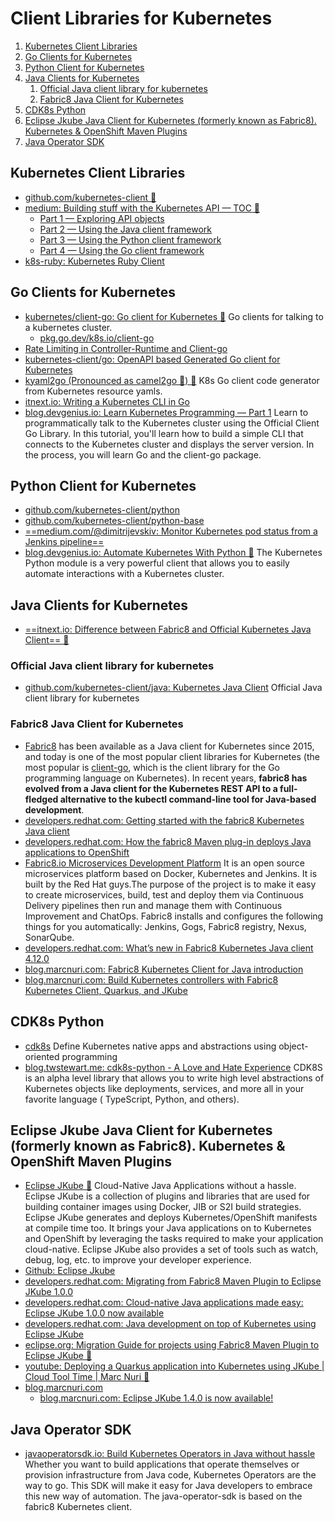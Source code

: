 # Client Libraries for Kubernetes

1. [Kubernetes Client Libraries](#kubernetes-client-libraries)
2. [Go Clients for Kubernetes](#go-clients-for-kubernetes)
3. [Python Client for Kubernetes](#python-client-for-kubernetes)
4. [Java Clients for Kubernetes](#java-clients-for-kubernetes)
    1. [Official Java client library for kubernetes](#official-java-client-library-for-kubernetes)
    2. [Fabric8 Java Client for Kubernetes](#fabric8-java-client-for-kubernetes)
5. [CDK8s Python](#cdk8s-python)
6. [Eclipse Jkube Java Client for Kubernetes (formerly known as Fabric8). Kubernetes & OpenShift Maven Plugins](#eclipse-jkube-java-client-for-kubernetes-formerly-known-as-fabric8-kubernetes--openshift-maven-plugins)
7. [Java Operator SDK](#java-operator-sdk)

## Kubernetes Client Libraries

- [github.com/kubernetes-client 🌟](https://github.com/kubernetes-client)
- [medium: Building stuff with the Kubernetes API — TOC 🌟](https://medium.com/programming-kubernetes/building-stuff-with-the-kubernetes-api-toc-84d751876650)
    - [Part 1 — Exploring API objects](https://medium.com/programming-kubernetes/building-stuff-with-the-kubernetes-api-1-cc50a3642)
    - [Part 2 — Using the Java client framework](https://medium.com/programming-kubernetes/building-stuff-with-the-kubernetes-api-part-2-using-java-ceb8a5ff7920)
    - [Part 3 — Using the Python client framework](https://medium.com/programming-kubernetes/building-stuff-with-the-kubernetes-api-part-3-using-python-aea5ab16f627)
    - [Part 4 — Using the Go client framework](https://medium.com/programming-kubernetes/building-stuff-with-the-kubernetes-api-part-4-using-go-b1d0e3c1c899)
- [k8s-ruby: Kubernetes Ruby Client](https://github.com/k8s-ruby/k8s-ruby)

## Go Clients for Kubernetes

- [kubernetes/client-go: Go client for Kubernetes 🌟](https://github.com/kubernetes/client-go) Go clients for talking to a kubernetes cluster.
    - [pkg.go.dev/k8s.io/client-go](https://pkg.go.dev/k8s.io/client-go)
- [Rate Limiting in Controller-Runtime and Client-go](https://danielmangum.com/posts/controller-runtime-client-go-rate-limiting/)
- [kubernetes-client/go: OpenAPI based Generated Go client for Kubernetes](https://github.com/kubernetes-client/go)
- [kyaml2go (Pronounced as camel2go 🐫) 🌟](https://github.com/PrasadG193/kyaml2go) K8s Go client code generator from Kubernetes resource yamls.
- [itnext.io: Writing a Kubernetes CLI in Go](https://itnext.io/writing-a-kubernetes-cli-in-go-a3970ad58299)
- [blog.devgenius.io: Learn Kubernetes Programming — Part 1](https://blog.devgenius.io/learn-kubernetes-programming-part-1-7384e5f3c481) Learn to programmatically talk to the Kubernetes cluster using the Official Client Go Library. In this tutorial, you'll learn how to build a simple CLI that connects to the Kubernetes cluster and displays the server version. In the process, you will learn Go and the client-go package.

## Python Client for Kubernetes

- [github.com/kubernetes-client/python](https://github.com/kubernetes-client/python)
- [github.com/kubernetes-client/python-base](https://github.com/kubernetes-client/python-base)
- [==medium.com/@dimitrijevskiv: Monitor Kubernetes pod status from a Jenkins pipeline==](https://medium.com/@dimitrijevskiv/monitor-kubernetes-pod-status-from-a-jenkins-pipeline-e25c744d944d)
- [blog.devgenius.io: Automate Kubernetes With Python 🌟](https://blog.devgenius.io/automate-kubernetes-with-python-2150c290afe7) The Kubernetes Python module is a very powerful client that allows you to easily automate interactions with a Kubernetes cluster.

## Java Clients for Kubernetes

- [==itnext.io: Difference between Fabric8 and Official Kubernetes Java Client== 🌟](https://itnext.io/difference-between-fabric8-and-official-kubernetes-java-client-3e0a994fd4af)

### Official Java client library for kubernetes

- [github.com/kubernetes-client/java: Kubernetes Java Client](https://github.com/kubernetes-client/java) Official Java client library for kubernetes

### Fabric8 Java Client for Kubernetes

- [Fabric8](https://fabric8.io/) has been available as a Java client for Kubernetes since 2015, and today is one of the most popular client libraries for Kubernetes (the most popular is [client-go](https://github.com/kubernetes/client-go), which is the client library for the Go programming language on Kubernetes). In recent years, **fabric8 has evolved from a Java client for the Kubernetes REST API to a full-fledged alternative to the kubectl command-line tool for Java-based development**.
- [developers.redhat.com: Getting started with the fabric8 Kubernetes Java client](https://developers.redhat.com/blog/2020/05/20/getting-started-with-the-fabric8-kubernetes-java-client/)
- [developers.redhat.com: How the fabric8 Maven plug-in deploys Java applications to OpenShift](https://developers.redhat.com/blog/2020/05/28/how-the-fabric8-maven-plug-in-deploys-java-applications-to-openshift/)
- [Fabric8.io Microservices Development Platform](https://fabric8.io/) It is an open source microservices platform based on Docker, Kubernetes and Jenkins. It is built by the Red Hat guys.The purpose of the project is to make it easy to create microservices, build, test and deploy them via Continuous Delivery pipelines then run and manage them with Continuous Improvement and ChatOps. Fabric8 installs and configures the following things for you automatically: Jenkins, Gogs, Fabric8 registry, Nexus, SonarQube.
- [developers.redhat.com: What’s new in Fabric8 Kubernetes Java client 4.12.0](https://developers.redhat.com/blog/2020/10/30/whats-new-in-fabric8-kubernetes-java-client-4-12-0/)
- [blog.marcnuri.com: Fabric8 Kubernetes Client for Java introduction](https://blog.marcnuri.com/kubernetes-client-java-fabric8-introduction) 
- [blog.marcnuri.com: Build Kubernetes controllers with Fabric8 Kubernetes Client, Quarkus, and JKube](https://blog.marcnuri.com/fabric8-kubernetes-java-client-and-quarkus-and-graalvm) 

## CDK8s Python

- [cdk8s](https://github.com/cdk8s-team/cdk8s) Define Kubernetes native apps and abstractions using object-oriented programming
- [blog.twstewart.me: cdk8s-python - A Love and Hate Experience](https://blog.twstewart.me/posts/cdk8s-python) CDK8S is an alpha level library that allows you to write high level abstractions of Kubernetes objects like deployments, services, and more all in your favorite language ( TypeScript, Python, and others).

## Eclipse Jkube Java Client for Kubernetes (formerly known as Fabric8). Kubernetes & OpenShift Maven Plugins

- [Eclipse JKube 🌟](https://www.eclipse.org/jkube/) Cloud-Native Java Applications without a hassle. Eclipse JKube is a collection of plugins and libraries that are used for building container images using Docker, JIB or S2I build strategies. Eclipse JKube generates and deploys Kubernetes/OpenShift manifests at compile time too. It brings your Java applications on to Kubernetes and OpenShift by leveraging the tasks required to make your application cloud-native. Eclipse JKube also provides a set of tools such as watch, debug, log, etc. to improve your developer experience.
- [Github: Eclipse Jkube](https://github.com/eclipse/jkube)
- [developers.redhat.com: Migrating from Fabric8 Maven Plugin to Eclipse JKube 1.0.0](https://developers.redhat.com/blog/2020/09/21/migrating-from-fabric8-maven-plugin-to-eclipse-jkube-1-0-0/)
- [developers.redhat.com: Cloud-native Java applications made easy: Eclipse JKube 1.0.0 now available](https://developers.redhat.com/blog/2020/09/09/cloud-native-java-applications-made-easy-eclipse-jkube-1-0-0-now-available/)
- [developers.redhat.com: Java development on top of Kubernetes using Eclipse JKube](https://developers.redhat.com/blog/2020/08/24/java-development-on-top-of-kubernetes-using-eclipse-jkube/)
- [eclipse.org: Migration Guide for projects using Fabric8 Maven Plugin to Eclipse JKube 🌟](https://www.eclipse.org/jkube/docs/migration-guide/)
- [youtube: Deploying a Quarkus application into Kubernetes using JKube | Cloud Tool Time | Marc Nuri 🌟](https://www.youtube.com/watch?v=HDDfdZqwM1E&ab_channel=EclipseFoundation)
- [blog.marcnuri.com](https://blog.marcnuri.com/)
    - [blog.marcnuri.com: Eclipse JKube 1.4.0 is now available!](https://blog.marcnuri.com/eclipse-jkube-1-4-0)

## Java Operator SDK

- [javaoperatorsdk.io: Build Kubernetes Operators in Java without hassle](https://javaoperatorsdk.io/) Whether you want to build applications that operate themselves or provision infrastructure from Java code, Kubernetes Operators are the way to go. This SDK will make it easy for Java developers to embrace this new way of automation. The java-operator-sdk is based on the fabric8 Kubernetes client.
